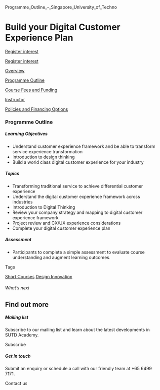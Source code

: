 Programme_Outline_-_Singapore_University_of_Techno



Build your Digital Customer Experience Plan
===========================================

[Register interest](/admissions/academy/short-courses/short-courses-register-your-interest/?coursename=build-your-digital-customer-experience-plan)

[Register interest](/admissions/academy/short-courses/short-courses-register-your-interest/?coursename=build-your-digital-customer-experience-plan)

[Overview](/course/build-your-digital-customer-experience-plan/#tabs)

[Programme Outline](/course/build-your-digital-customer-experience-plan/programme-outline/#tabs)

[Course Fees and Funding](/course/build-your-digital-customer-experience-plan/course-fees-and-funding/#tabs)

[Instructor](/course/build-your-digital-customer-experience-plan/instructor/#tabs)

[Policies and Financing Options](/course/build-your-digital-customer-experience-plan/policies-and-financing-options/#tabs)

### Programme Outline



##### **Learning Objectives**

* Understand customer experience framework and be able to transform service experience transformation
* Introduction to design thinking
* Build a world class digital customer experience for your industry

##### Topics

* Transforming traditional service to achieve differential customer experience
* Understand the digital customer experience framework across industries
* Introduction to Digital Thinking
* Review your company strategy and mapping to digital customer experience framework
* Project review and CX/UX experience considerations
* Complete your digital customer experience plan

##### Assessment

* Participants to complete a simple assessment to evaluate course understanding and augment learning outcomes.

Tags

[Short Courses](/admissions/academy/courses-and-modules/?academy-type-course=780)
[Design Innovation](/admissions/academy/courses-and-modules/?discipline=795)

###### What’s next

Find out more
-------------

##### Mailing list

Subscribe to our mailing list and learn about the latest developments in SUTD Academy.

Subscribe

##### Get in touch

Submit an enquiry or schedule a call with our friendly team at +65 6499 7171.

Contact us

